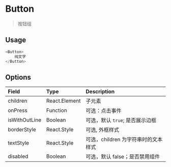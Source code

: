 # Button
> 按钮组

## Usage
```javascript
<Button>
    纯文字
</Button>
```

## Options

Field         | Type          | Description
:-------------|:--------------|:-----------------------------------
children      | React.Element | 子元素
onPress       | Function      | 可选：点击事件
isWithOutLine | Boolean       | 可选，默认 `true`; 是否展示边框
borderStyle   | React.Style   | 可选, 外框样式
textStyle     | React.Style   | 可选，children 为字符串时的文本样式
disabled      | Boolean       | 可选，默认 false；是否禁用组件
